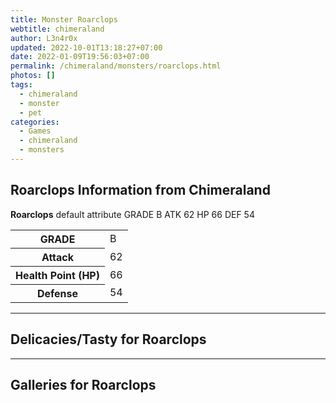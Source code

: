```yaml
---
title: Monster Roarclops
webtitle: chimeraland
author: L3n4r0x
updated: 2022-10-01T13:18:27+07:00
date: 2022-01-09T19:56:03+07:00
permalink: /chimeraland/monsters/roarclops.html
photos: []
tags:
  - chimeraland
  - monster
  - pet
categories:
  - Games
  - chimeraland
  - monsters
---
```


<section id="bootstrap-wrapper"><link rel="stylesheet" href="https://rawcdn.githack.com/dimaslanjaka/Web-Manajemen/870a349/css/bootstrap-5-3-0-alpha3-wrapper.css"/><h2 id="attribute">Roarclops Information from Chimeraland</h2><p><b>Roarclops</b> default attribute GRADE B ATK 62 HP 66 DEF 54<table><tr><th>GRADE</th><td>B</td></tr><tr><th>Attack</th><td>62</td></tr><tr><th>Health Point (HP)</th><td>66</td></tr><tr><th>Defense</th><td>54</td></tr></table></p><hr/><h2 id="delicacies">Delicacies/Tasty for Roarclops</h2><div class="bg-dark text-light"></div><hr/><div id="gallery"><h2>Galleries for Roarclops</h2><div class="row"></div></div></section>